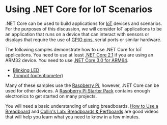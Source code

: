# Using .NET Core for IoT Scenarios

.NET Core can be used to build applications for [IoT](https://en.wikipedia.org/wiki/Internet_of_things) devices and scenarios. For the purposes of this discussion, we will consider IoT applications to be an application that runs on a device that can interact with sensors or displays that require the use of [GPIO pins](https://en.wikipedia.org/wiki/General-purpose_input/output), serial ports or similar hardware.

The following samples demonstrate how to use .NET Core for IoT applications. You need to use at least [.NET Core 2.1](https://www.microsoft.com/net/download/archives) if you are using an ARM32 device. You need to use [.NET Core 3.0 for ARM64](https://github.com/dotnet/announcements/issues/82).

* [Blinking LED](led-blink/README.md)
* [Trimpot (potentiometer)](trimpot/README.md)

Many of these samples use the [Raspberry Pi](https://www.raspberrypi.org/), however, .NET Core can be used for other devices. A [Raspberry Pi Starter Pack](https://www.adafruit.com/product/3058) contains enough electronics to get started on many projects.

You will need a basic understanding of using breadboards. [How to Use a Breadboard](https://www.youtube.com/watch?v=6WReFkfrUIk) and [Collin's Lab: Breadboards & Perfboards](https://www.youtube.com/watch?v=w0c3t0fJhXU) are good videos that will help you learn what you need to know in a few minutes.